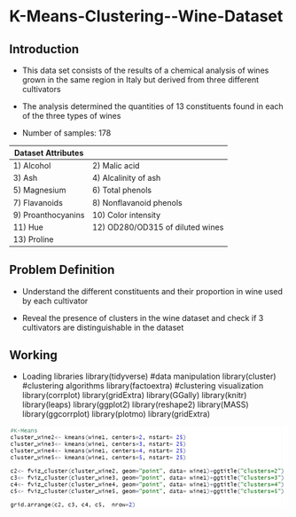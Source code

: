 # K-Means-Clustering--Wine-Dataset

## Introduction 

- This data set consists of the results of a chemical analysis of wines grown in the same region in Italy but derived from three different cultivators
  
- The analysis determined the quantities of 13 constituents found in each of the three types of wines
  
- Number of samples: 178

|Dataset Attributes||
|---|---|
|1) Alcohol |2) Malic acid|
|3) Ash |4) Alcalinity of ash|
|5) Magnesium |6) Total phenols|
|7) Flavanoids |8) Nonflavanoid phenols|
|9) Proanthocyanins |10) Color intensity|
|11) Hue |12) OD280/OD315 of diluted wines|
|13) Proline| |


## Problem Definition

- Understand the different constituents and their proportion in wine used by each cultivator

- Reveal the presence of clusters in the wine dataset and check if 3 cultivators are distinguishable in the dataset

## Working

- Loading libraries
library(tidyverse) #data manipulation 
library(cluster)  #clustering algorithms 
library(factoextra) #clustering visualization
library(corrplot)
library(gridExtra)
library(GGally)
library(knitr)
library(leaps)
library(ggplot2)
library(reshape2)
library(MASS)
library(ggcorrplot)
library(plotmo)
library(gridExtra)

![](https://github.com/mitaliwadher/K-Means-Clustering--Wine-Dataset/blob/main/assets/1.png)
